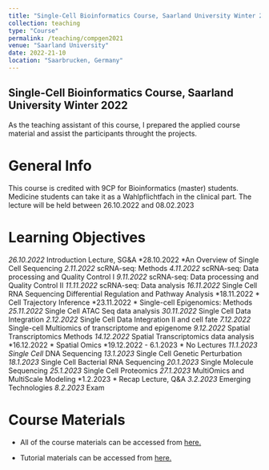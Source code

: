 ```yaml
---
title: "Single-Cell Bioinformatics Course, Saarland University Winter 2022"
collection: teaching
type: "Course"
permalink: /teaching/compgen2021
venue: "Saarland University"
date: 2022-21-10
location: "Saarbrucken, Germany"
---
```


## Single-Cell Bioinformatics Course, Saarland University Winter 2022


As the teaching assistant of this course, I prepared the applied course material and assist the participants throught the projects. 

General Info
======

This course is credited with 9CP for Bioinformatics (master) students. Medicine students can take it as a Wahlpflichtfach in the clinical part.
The lecture will be held between 26.10.2022 and 08.02.2023


Learning Objectives
======

*26.10.2022* Introduction Lecture, SG&A
*28.10.2022 *An Overview of Single Cell Sequencing
*2.11.2022* scRNA-seq: Methods
*4.11.2022* scRNA-seq: Data processing and Quality Control I
*9.11.2022* scRNA-seq: Data processing and Quality Control II
*11.11.2022* scRNA-seq: Data analysis
*16.11.2022* Single Cell RNA Sequencing Differential Regulation and Pathway Analysis
*18.11.2022 * Cell Trajectory Inference
*23.11.2022 * Single-cell Epigenomics: Methods
*25.11.2022*  Single Cell ATAC Seq data analysis
*30.11.2022*  Single Cell Data Integration
*2.12.2022*  Single Cell Data Integration II and cell fate
*7.12.2022*  Single-cell Multiomics of transcriptome and epigenome
*9.12.2022*  Spatial Transcriptomics Methods
*14.12.2022*  Spatial Transcriptomics data analysis
*16.12.2022 *  Spatial Omics
*19.12.2022 - 6.1.2023 * No Lectures
*11.1.2023 Single Cell*  DNA Sequencing
*13.1.2023*  Single Cell Genetic Perturbation
*18.1.2023*  Single Cell Bacterial RNA Sequencing
*20.1.2023*  Single Molecule Sequencing
*25.1.2023*  Single Cell Proteomics
*27.1.2023*  MultiOmics and MultiScale Modeling
*1.2.2023 * Recap Lecture, Q&A
*3.2.2023*  Emerging Technologies
*8.2.2023*  Exam

Course Materials
======

* All of the course materials can be accessed from [here.](https://www.ccb.uni-saarland.de/teaching/single-cell-bioinformatics-winter-term-2022-23/)

* Tutorial materials  can be accessed from [here.](https://github.com/igunduz/scBioinfoCourse)